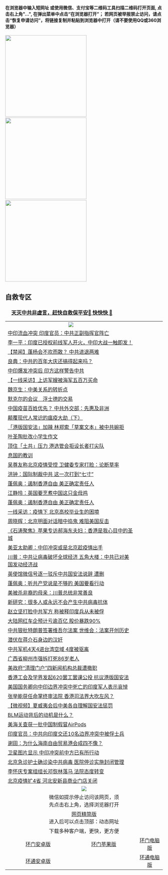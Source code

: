   #### 在浏览器中输入短网址 或使用微信、支付宝等二维码工具扫描二维码打开页面, 点击右上角"...", 在弹出菜单中点击“在浏览器打开”； 若网页被举报禁止访问，请点击“恢复申请访问”，将链接复制并粘贴到浏览器中打开（请不要使用QQ或360浏览器）

<img src="https://raw.githubusercontent.com/gfw-breaker/banned-news/master/scripts/img/1.png" width="260px"/> &nbsp; <img src="https://raw.githubusercontent.com/gfw-breaker/banned-news/master/scripts/img/2.png" width="260px"/> &nbsp; <img src="https://raw.githubusercontent.com/gfw-breaker/banned-news/master/scripts/img/3.png" width="260px"/>&nbsp;
  
  ## 自救专区

 ### &nbsp;&nbsp;&nbsp;&nbsp; [天灭中共非虚言，赶快自救保平安🍎 快快快 📩](https://github.com/pwgy/td/blob/master/README.md)
 
<table>  
  <tr>
    <td colspan="2" align=center><img src="https://cdn.jsdelivr.net/gh/gyoupiodf/im1/%E7%BD%91%E9%97%A8%E6%96%B0%E9%97%BB1.jpg"></td>
 </tr>
<tr><td colspan="2" align="left"><a href="https://dwkts8awlbkd7.cloudfront.net/?name=c1187255&key=jdhvxawhshihitwk&from=gy1">中印流血冲突 印度官员：中共正副指挥官阵亡</a></td></tr>
<tr><td colspan="2" align="left"><a href="https://dwkts8awlbkd7.cloudfront.net/?name=c1187356&key=jdhvxawhshihitwk&from=gy1">李一平：印度已授权前线军人开火，中印大战一触即发！</a></td></tr>
<tr><td colspan="2" align="left"><a href="https://dwkts8awlbkd7.cloudfront.net/?name=c1187331&key=jdhvxawhshihitwk&from=gy1">【禁闻】蓬杨会不欢而散？ 中共进退两难</a></td></tr>
<tr><td colspan="2" align="left"><a href="https://dwkts8awlbkd7.cloudfront.net/?name=c1187249&key=jdhvxawhshihitwk&from=gy1">良典：中共的百年大庆还搞得起来吗？</a></td></tr>
<tr><td colspan="2" align="left"><a href="https://dwkts8awlbkd7.cloudfront.net/?name=c1187299&key=jdhvxawhshihitwk&from=gy1">中印爆发冲突后 印方这样警告中共</a></td></tr>
<tr><td colspan="2" align="left"><a href="https://dwkts8awlbkd7.cloudfront.net/?name=c1187328&key=jdhvxawhshihitwk&from=gy1">【一线采访】上访军嫂被海军五百万买命</a></td></tr>
<tr><td colspan="2" align="left"><a href="https://dwkts8awlbkd7.cloudfront.net/?name=c1187311&key=jdhvxawhshihitwk&from=gy1">魏京生：中美关系的转折点</a></td></tr>
<tr><td colspan="2" align="left"><a href="https://dwkts8awlbkd7.cloudfront.net/?name=c1187323&key=jdhvxawhshihitwk&from=gy1">默克尔的会议　浮士德的交易</a></td></tr>
<tr><td colspan="2" align="left"><a href="https://dwkts8awlbkd7.cloudfront.net/?name=c1187351&key=jdhvxawhshihitwk&from=gy1">中国疫苗百姓优先？ 中共外交部：先惠及非洲</a></td></tr>
<tr><td colspan="2" align="left"><a href="https://dwkts8awlbkd7.cloudfront.net/?name=c1187293&key=jdhvxawhshihitwk&from=gy1">颠覆现代人常识的瘟疫大劫（下）</a></td></tr>
<tr><td colspan="2" align="left"><a href="https://dwkts8awlbkd7.cloudfront.net/?name=c1187320&key=jdhvxawhshihitwk&from=gy1">「港版国安法」加辣 林郑索「草案文本」被中共婉拒</a></td></tr>
<tr><td colspan="2" align="left"><a href="https://dwkts8awlbkd7.cloudfront.net/?name=c1187345&key=jdhvxawhshihitwk&from=gy1">叶圣陶批改小学生作文</a></td></tr>
<tr><td colspan="2" align="left"><a href="https://dwkts8awlbkd7.cloudfront.net/?name=c1187321&key=jdhvxawhshihitwk&from=gy1">顶住「土共」压力 港选管会拒设长者打尖队</a></td></tr>
<tr><td colspan="2" align="left"><a href="https://dwkts8awlbkd7.cloudfront.net/?name=c1187322&key=jdhvxawhshihitwk&from=gy1">息国的教训</a></td></tr>
<tr><td colspan="2" align="left"><a href="https://dwkts8awlbkd7.cloudfront.net/?name=c1187330&key=jdhvxawhshihitwk&from=gy1">吴尊友称北京疫情受控 卫健委专家打脸：论断草率</a></td></tr>
<tr><td colspan="2" align="left"><a href="https://dwkts8awlbkd7.cloudfront.net/?name=c1187294&key=jdhvxawhshihitwk&from=gy1">洪钟：国际制裁中共 这一次打到“七寸”</a></td></tr>
<tr><td colspan="2" align="left"><a href="https://dwkts8awlbkd7.cloudfront.net/?name=c1187336&key=jdhvxawhshihitwk&from=gy1">蓬佩奥：遏制香港自由 美正确定责任人</a></td></tr>
<tr><td colspan="2" align="left"><a href="https://dwkts8awlbkd7.cloudfront.net/?name=c1187310&key=jdhvxawhshihitwk&from=gy1">江静玲：英国要烹煮中国这只金母鸡</a></td></tr>
<tr><td colspan="2" align="left"><a href="https://dwkts8awlbkd7.cloudfront.net/?name=c1187280&key=jdhvxawhshihitwk&from=gy1">蓬佩奥：遏制香港自由 美正确定责任人</a></td></tr>
<tr><td colspan="2" align="left"><a href="https://dwkts8awlbkd7.cloudfront.net/?name=c1187343&key=jdhvxawhshihitwk&from=gy1">一线采访：疫情下 北京高校毕业生的困境</a></td></tr>
<tr><td colspan="2" align="left"><a href="https://dwkts8awlbkd7.cloudfront.net/?name=c1187275&key=jdhvxawhshihitwk&from=gy1">周晓辉：北京明面对话暗中捣鬼 难阻美国反击</a></td></tr>
<tr><td colspan="2" align="left"><a href="https://dwkts8awlbkd7.cloudfront.net/?name=c1187357&key=jdhvxawhshihitwk&from=gy1">《石涛聚焦》苹果专访郝海东夫妇：香港是我心目中的圣城</a></td></tr>
<tr><td colspan="2" align="left"><a href="https://dwkts8awlbkd7.cloudfront.net/?name=c1187309&key=jdhvxawhshihitwk&from=gy1">美亚太助卿：中印冲突或是北京趁疫情出手</a></td></tr>
<tr><td colspan="2" align="left"><a href="https://dwkts8awlbkd7.cloudfront.net/?name=c1187340&key=jdhvxawhshihitwk&from=gy1">川普：中共让病毒破坏全球经济 五角大楼：中共已对美国发动经济战</a></td></tr>
<tr><td colspan="2" align="left"><a href="https://dwkts8awlbkd7.cloudfront.net/?name=c1187344&key=jdhvxawhshihitwk&from=gy1">英使馆微信号逐一驳斥中共国安法说辞 遭删</a></td></tr>
<tr><td colspan="2" align="left"><a href="https://dwkts8awlbkd7.cloudfront.net/?name=c1187350&key=jdhvxawhshihitwk&from=gy1">蓬佩奥：听共产党说是不够的 美国要看行动</a></td></tr>
<tr><td colspan="2" align="left"><a href="https://dwkts8awlbkd7.cloudfront.net/?name=c1187337&key=jdhvxawhshihitwk&from=gy1">美被杀非裔的母亲：川普总统非常善良</a></td></tr>
<tr><td colspan="2" align="left"><a href="https://dwkts8awlbkd7.cloudfront.net/?name=c1187297&key=jdhvxawhshihitwk&from=gy1">新研究：很多人或永远不会产生中共病毒抗体</a></td></tr>
<tr><td colspan="2" align="left"><a href="https://dwkts8awlbkd7.cloudfront.net/?name=c1187260&key=jdhvxawhshihitwk&from=gy1">赵立坚打脸中共军方 称被释印度兵从未被俘</a></td></tr>
<tr><td colspan="2" align="left"><a href="https://dwkts8awlbkd7.cloudfront.net/?name=c1187300&key=jdhvxawhshihitwk&from=gy1">大陆网红车企预计亏逾百亿 股价暴跌90%</a></td></tr>
<tr><td colspan="2" align="left"><a href="https://dwkts8awlbkd7.cloudfront.net/?name=c1187316&key=jdhvxawhshihitwk&from=gy1">中共狠批特朗普签署维吾尔法案 世维会：法案开创历史</a></td></tr>
<tr><td colspan="2" align="left"><a href="https://dwkts8awlbkd7.cloudfront.net/?name=c1187358&key=jdhvxawhshihitwk&from=gy1">潜伏在蒋介石身边的汉奸</a></td></tr>
<tr><td colspan="2" align="left"><a href="https://dwkts8awlbkd7.cloudfront.net/?name=c1187308&key=jdhvxawhshihitwk&from=gy1">中共军机4天4进台湾空域 4度被驱离</a></td></tr>
<tr><td colspan="2" align="left"><a href="https://dwkts8awlbkd7.cloudfront.net/?name=c1187342&key=jdhvxawhshihitwk&from=gy1">广西省柳州市强拆打死86岁老人</a></td></tr>
<tr><td colspan="2" align="left"><a href="https://dwkts8awlbkd7.cloudfront.net/?name=c1187296&key=jdhvxawhshihitwk&from=gy1">美政府“清理门户”四新闻机构总裁遭撤职</a></td></tr>
<tr><td colspan="2" align="left"><a href="https://dwkts8awlbkd7.cloudfront.net/?name=c1187301&key=jdhvxawhshihitwk&from=gy1">香港工会及学界发起620罢工罢课公投 抗议港版国安法</a></td></tr>
<tr><td colspan="2" align="left"><a href="https://dwkts8awlbkd7.cloudfront.net/?name=c1187314&key=jdhvxawhshihitwk&from=gy1">美国国务卿向中印边界冲突中死亡的印度军人表示哀悼</a></td></tr>
<tr><td colspan="2" align="left"><a href="https://dwkts8awlbkd7.cloudfront.net/?name=c1187318&key=jdhvxawhshihitwk&from=gy1">张举能获任命掌终审法院 香港司法界大吹左风？</a></td></tr>
<tr><td colspan="2" align="left"><a href="https://dwkts8awlbkd7.cloudfront.net/?name=c1187333&key=jdhvxawhshihitwk&from=gy1">【微视频】夏威夷会后中美各自理解国安法惩罚</a></td></tr>
<tr><td colspan="2" align="left"><a href="https://dwkts8awlbkd7.cloudfront.net/?name=c1187339&key=jdhvxawhshihitwk&from=gy1">BLM运动背后的动机是什么？</a></td></tr>
<tr><td colspan="2" align="left"><a href="https://dwkts8awlbkd7.cloudfront.net/?name=c1187335&key=jdhvxawhshihitwk&from=gy1">美海关查获一批中国制假冒AirPods</a></td></tr>
<tr><td colspan="2" align="left"><a href="https://dwkts8awlbkd7.cloudfront.net/?name=c1187271&key=jdhvxawhshihitwk&from=gy1">印度官员：中共向印度交还10名边界冲突中被俘士兵</a></td></tr>
<tr><td colspan="2" align="left"><a href="https://dwkts8awlbkd7.cloudfront.net/?name=c1187302&key=jdhvxawhshihitwk&from=gy1">谢田：为什么海南自由贸易港会成四不像？</a></td></tr>
<tr><td colspan="2" align="left"><a href="https://dwkts8awlbkd7.cloudfront.net/?name=c1187305&key=jdhvxawhshihitwk&from=gy1">卫星图片显示 中印冲突前中方已有所行动</a></td></tr>
<tr><td colspan="2" align="left"><a href="https://dwkts8awlbkd7.cloudfront.net/?name=c1187295&key=jdhvxawhshihitwk&from=gy1">北京急诊护士确诊染中共病毒 医院停诊实施封闭管理</a></td></tr>
<tr><td colspan="2" align="left"><a href="https://dwkts8awlbkd7.cloudfront.net/?name=c1187307&key=jdhvxawhshihitwk&from=gy1">李怀庆专案组组长邓恢林落马 法院态度转变</a></td></tr>
<tr><td colspan="2" align="left"><a href="https://dwkts8awlbkd7.cloudfront.net/?name=c1187298&key=jdhvxawhshihitwk&from=gy1">北京疫情扩4省 河北安新县商业门店关闭</a></td></tr>

  <tr>
    <td colspan="3" align="center"><img src="https://cdn.jsdelivr.net/gh/opipe/up/oGate65.jpg"/></td>
  </tr>
  <tr>
    <td colspan="3" align="center">微信如提示停止访问该网页，须<br/>先点击右上角，选择浏览器打开</td>
  <tr>
  <tr>
    <td colspan="3" align="center"><a href="https://gitcdn.xyz/cdn/otiny/up/master/show005.htm">网页精简版</a><br/>进入后可以点击顶部：动态网址</td>
  </tr>
  <tr>
    <td colspan="3" align="center">下载多种客户端，更快，更方便</td>
  <tr>
  <tr>
    <td align="center"><a href="https://cdn.jsdelivr.net/gh/opipe/up/oGatea.apk">环门安卓版</a></td>
    <td align="center"><a href="https://x.co/odisk">环门苹果版</a></td>
    <td align="center"><a href="https://cdn.jsdelivr.net/gh/opipe/up/oGate.zip">环门电脑版</a></td>
  </tr>
  <tr>
    <td align="center"><a href="https://cdn.jsdelivr.net/gh/opipe/up/oPipe.apk">环通安卓版</a></td>
    <td align="center"></td>
    <td align="center"><a href="https://raw.githubusercontent.com/opipe/up/master/oPipe.zip">环通电脑版</a></td>
  </tr>
  </table>
